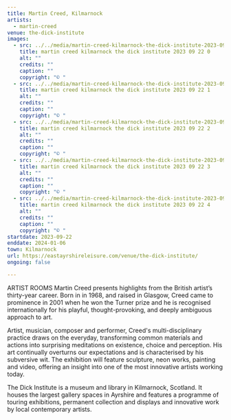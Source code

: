```yaml
---
title: Martin Creed, Kilmarnock
artists:
  - martin-creed
venue: the-dick-institute
images:
  - src: ../../media/martin-creed-kilmarnock-the-dick-institute-2023-09-22-0.webp
    title: martin creed kilmarnock the dick institute 2023 09 22 0
    alt: ""
    credits: ""
    caption: ""
    copyright: "© "
  - src: ../../media/martin-creed-kilmarnock-the-dick-institute-2023-09-22-1.webp
    title: martin creed kilmarnock the dick institute 2023 09 22 1
    alt: ""
    credits: ""
    caption: ""
    copyright: "© "
  - src: ../../media/martin-creed-kilmarnock-the-dick-institute-2023-09-22-2.webp
    title: martin creed kilmarnock the dick institute 2023 09 22 2
    alt: ""
    credits: ""
    caption: ""
    copyright: "© "
  - src: ../../media/martin-creed-kilmarnock-the-dick-institute-2023-09-22-3.webp
    title: martin creed kilmarnock the dick institute 2023 09 22 3
    alt: ""
    credits: ""
    caption: ""
    copyright: "© "
  - src: ../../media/martin-creed-kilmarnock-the-dick-institute-2023-09-22-4.webp
    title: martin creed kilmarnock the dick institute 2023 09 22 4
    alt: ""
    credits: ""
    caption: ""
    copyright: "© "
startdate: 2023-09-22
enddate: 2024-01-06
town: Kilmarnock
url: https://eastayrshireleisure.com/venue/the-dick-institute/
ongoing: false

---
```


ARTIST ROOMS Martin Creed presents highlights from the British artist’s thirty-year career. Born in in 1968, and raised in Glasgow, Creed came to prominence in 2001 when he won the Turner prize and he is recognised internationally for his playful, thought-provoking, and deeply ambiguous approach to art.

Artist, musician, composer and performer, Creed's multi-disciplinary practice draws on the everyday, transforming common materials and actions into surprising meditations on existence, choice and perception. His art continually overturns our expectations and is characterised by his subversive wit. The exhibition will feature sculpture, neon works, painting and video, offering an insight into one of the most innovative artists working today.

The Dick Institute is a museum and library in Kilmarnock, Scotland. It houses the largest gallery spaces in Ayrshire and features a programme of touring exhibitions, permanent collection and displays and innovative work by local contemporary artists.